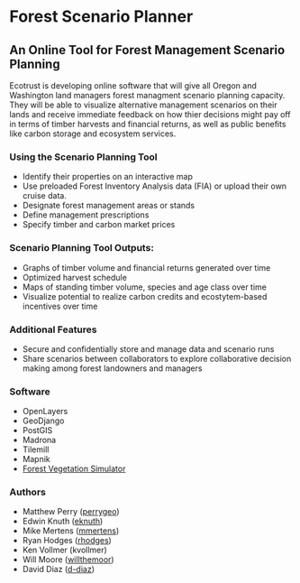 # Forest Scenario Planner
## An Online Tool for Forest Management Scenario Planning

Ecotrust is developing online software that will give all Oregon and Washington land managers forest managment scenario planning capacity. They will be able to visualize alternative management scenarios on their lands and receive immediate feedback on how thier decisions might pay off in terms of timber harvests and financial returns, as well as public benefits like carbon storage and ecosystem services. 

### Using the Scenario Planning Tool
* Identify their properties on an interactive map 
* Use preloaded Forest Inventory Analysis data (FIA) or upload their own cruise data.
* Designate forest management areas or stands
* Define management prescriptions
* Specify timber and carbon market prices

### Scenario Planning Tool Outputs:
* Graphs of timber volume and financial returns generated over time
* Optimized harvest schedule
* Maps of standing timber volume, species and age class over time
* Visualize potential to realize carbon credits and ecostytem-based incentives over time

### Additional Features
* Secure and confidentially store and manage data and scenario runs
* Share scenarios between collaborators to explore collaborative decision making among forest landowners and managers

### Software 
* OpenLayers
* GeoDjango
* PostGIS
* Madrona
* Tilemill
* Mapnik
* [Forest Vegetation Simulator](http://www.fs.fed.us/fmsc/fvs/)

### Authors

* Matthew Perry ([perrygeo](https://github.com/perrygeo))
* Edwin Knuth ([eknuth](https://github.com/eknuth))
* Mike Mertens ([mmertens](https://github.com/mmertens))
* Ryan Hodges ([rhodges](https://github.com/rhodges))
* Ken Vollmer (kvollmer)
* Will Moore ([willthemoor](https://github.com/willthemoor))
* David Diaz ([d-diaz](https://github.com/d-diaz))
